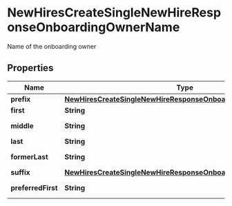 

# NewHiresCreateSingleNewHireResponseOnboardingOwnerName

Name of the onboarding owner

## Properties

| Name | Type | Description | Notes |
|------------ | ------------- | ------------- | -------------|
|**prefix** | [**NewHiresCreateSingleNewHireResponseOnboardingOwnerNamePrefix**](NewHiresCreateSingleNewHireResponseOnboardingOwnerNamePrefix.md) |  |  [optional] |
|**first** | **String** | First name |  [optional] |
|**middle** | **String** | Middle name |  [optional] |
|**last** | **String** | Last name |  [optional] |
|**formerLast** | **String** | Former last name |  [optional] |
|**suffix** | [**NewHiresCreateSingleNewHireResponseOnboardingOwnerNameSuffix**](NewHiresCreateSingleNewHireResponseOnboardingOwnerNameSuffix.md) |  |  [optional] |
|**preferredFirst** | **String** | Preferred first name |  [optional] |



